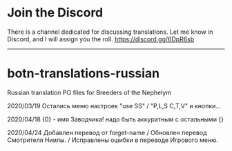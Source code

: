 # Join the Discord
There is a channel dedicated for discussing translations. Let me know in Discord, and I will assign you the roll.
https://discord.gg/6DpR6sb

--------------------------------
# botn-translations-russian
Russian translation PO files for Breeders of the Nephelym

2020/03/19 Остались меню настроек "use SS" / "P,L,S C,T,V" и кнопки...

2020/04/18 {0} - имя Заводчика! надо быть аккуратным с остальными {}

2020/04/24 Добавлен перевод от forget-name / Обновлен перевод Смотрителя Ниилы. / Исправлены ошибки в переводе Игрового меню.

